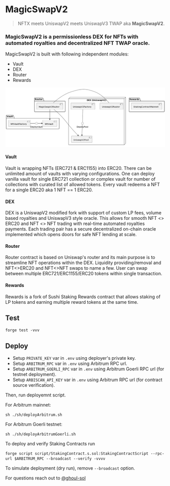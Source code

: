 # MagicSwapV2
> NFTX meets UniswapV2 meets UniswapV3 TWAP aka **MagicSwapV2**.

### MagicSwapV2 is a permissionless DEX for NFTs with automated royalties and decentralized NFT TWAP oracle.

MagicSwapV2 is built with following independent modules:
- Vault
- DEX
- Router
- Rewards

![MagicSwapV2 simple architecture](docs/architecture.png)

#### Vault
Vault is wrapping NFTs (ERC721 & ERC1155) into ERC20. There can be unlimited amount of vaults with varying configurations. One can deploy vanilla vault for single ERC721 collection or complex vault for number of collections with curated list of allowed tokens. Every vault redeems a NFT for a single ERC20 aka 1 NFT == 1 ERC20.

#### DEX
DEX is a UniswapV2 modified fork with support of custom LP fees, volume based royalties and UniswapV3 style oracle. This allows for smooth NFT <> ERC20 and NFT <> NFT trading with real-time automated royalties payments. Each trading pair has a secure decentralized on-chain oracle implemented which opens doors for safe NFT lending at scale.

#### Router
Router contract is based on Uniswap's router and its main purpose is to streamline NFT operations within the DEX. Liquidity providing/removal and NFT<>ERC20 and NFT<>NFT swaps to name a few. User can swap between multiple ERC721/ERC1155/ERC20 tokens within single transaction.

#### Rewards
Rewards is a fork of Sushi Staking Rewards contract that allows staking of LP tokens and earning multiple reward tokens at the same time.

## Test
```
forge test -vvv
```

## Deploy
- Setup `PRIVATE_KEY` var in `.env` using deployer's private key.
- Setup `ARBITRUM_RPC` var in `.env` using Arbitrum RPC url.
- Setup `ARBITRUM_GOERLI_RPC` var in `.env` using Arbitrum Goerli RPC url (for testnet deployment).
- Setup `ARBISCAN_API_KEY` var in `.env` using Arbitrum RPC url (for contract source verification).

Then, run deployemnt script.

For Arbitrum mainnet:
```
sh ./sh/deployArbitrum.sh
```
For Arbitrum Goerli testnet:
```
sh ./sh/deployArbitrumGoerli.sh
```

To deploy and verify Staking Contracts run
```
forge script script/StakingContract.s.sol:StakingContractScript --rpc-url $ARBITRUM_RPC --broadcast --verify -vvvv
```

To simulate deployment (dry run), remove `--broadcast` option.

For questions reach out to [@ghoul-sol](https://github.com/ghoul-sol)
